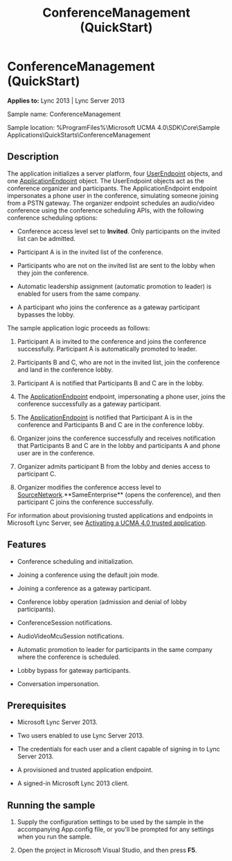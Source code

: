 ﻿---
title: ConferenceManagement (QuickStart)
TOCTitle: ConferenceManagement (QuickStart)
ms:assetid: 0e7252c6-1677-4b10-8713-1326830ab9e1
ms:mtpsurl: https://msdn.microsoft.com/library/Dn454817(v=office.15)
ms:contentKeyID: 57103651
ms.date: 07/25/2014
mtps_version: v=office.15
---

# ConferenceManagement (QuickStart)


**Applies to:** Lync 2013 | Lync Server 2013

 

Sample name: ConferenceManagement

Sample location: %ProgramFiles%\\Microsoft UCMA 4.0\\SDK\\Core\\Sample Applications\\QuickStarts\\ConferenceManagement

## Description

The application initializes a server platform, four [UserEndpoint](https://msdn.microsoft.com/library/hh348819\(v=office.15\)) objects, and one [ApplicationEndpoint](https://msdn.microsoft.com/library/hh384825\(v=office.15\)) object. The UserEndpoint objects act as the conference organizer and participants. The ApplicationEndpoint endpoint impersonates a phone user in the conference, simulating someone joining from a PSTN gateway. The organizer endpoint schedules an audio/video conference using the conference scheduling APIs, with the following conference scheduling options:

  - Conference access level set to **Invited**. Only participants on the invited list can be admitted.

  - Participant A is in the invited list of the conference.

  - Participants who are not on the invited list are sent to the lobby when they join the conference.

  - Automatic leadership assignment (automatic promotion to leader) is enabled for users from the same company.

  - A participant who joins the conference as a gateway participant bypasses the lobby.

The sample application logic proceeds as follows:

1.  Participant A is invited to the conference and joins the conference successfully. Participant A is automatically promoted to leader.

2.  Participants B and C, who are not in the invited list, join the conference and land in the conference lobby.

3.  Participant A is notified that Participants B and C are in the lobby.

4.  The [ApplicationEndpoint](https://msdn.microsoft.com/library/hh384825\(v=office.15\)) endpoint, impersonating a phone user, joins the conference successfully as a gateway participant.

5.  The [ApplicationEndpoint](https://msdn.microsoft.com/library/hh384825\(v=office.15\)) is notified that Participant A is in the conference and Participants B and C are in the conference lobby.

6.  Organizer joins the conference successfully and receives notification that Participants B and C are in the lobby and participants A and phone user are in the conference.

7.  Organizer admits participant B from the lobby and denies access to participant C.

8.  Organizer modifies the conference access level to [SourceNetwork](https://msdn.microsoft.com/library/hh385294\(v=office.15\)).**SameEnterprise** (opens the conference), and then participant C joins the conference successfully.

For information about provisioning trusted applications and endpoints in Microsoft Lync Server, see [Activating a UCMA 4.0 trusted application](activating-a-ucma-4-0-trusted-application.md).

## Features

  - Conference scheduling and initialization.

  - Joining a conference using the default join mode.

  - Joining a conference as a gateway participant.

  - Conference lobby operation (admission and denial of lobby participants).

  - ConferenceSession notifications.

  - AudioVideoMcuSession notifications.

  - Automatic promotion to leader for participants in the same company where the conference is scheduled.

  - Lobby bypass for gateway participants.

  - Conversation impersonation.

## Prerequisites

  - Microsoft Lync Server 2013.

  - Two users enabled to use Lync Server 2013.

  - The credentials for each user and a client capable of signing in to Lync Server 2013.

  - A provisioned and trusted application endpoint.

  - A signed-in Microsoft Lync 2013 client.

## Running the sample

1.  Supply the configuration settings to be used by the sample in the accompanying App.config file, or you'll be prompted for any settings when you run the sample.

2.  Open the project in Microsoft Visual Studio, and then press **F5**.

